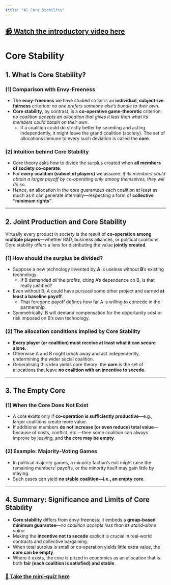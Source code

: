```yaml
---
title: "41_Core_Stability"
---
```


## [📹 Watch the introductory video here](https://wsdmoodle.waseda.jp/mod/quiz/view.php?id=5169779)
# Core Stability

## 1. What Is **Core Stability**?

### (1) Comparison with Envy‑Freeness  
- The **envy‑freeness** we have studied so far is an **individual, subject‑ive fairness** criterion: *no one prefers someone else’s bundle to their own*.  
- **Core stability**, by contrast, is a **co‑operative game‑theoretic** criterion: *no coalition accepts an allocation that gives it less than what its members could obtain on their own*.  
  - If a coalition could do strictly better by seceding and acting independently, it might leave the grand coalition (society). The set of allocations immune to every such deviation is called the **core**.

### (2) Intuition behind Core Stability  
- Core theory asks how to divide the surplus created when **all members of society co‑operate**.  
- For **every coalition (subset of players)** we assume: *if its members could obtain a larger payoff by co‑operating only among themselves, they will do so*.  
- Hence, an allocation in the core guarantees each coalition at least as much as it can generate internally—respecting a form of **collective “minimum rights”**.

---

## 2. Joint Production and Core Stability

Virtually every product in society is the result of **co‑operation among multiple players**—whether R&D, business alliances, or political coalitions. Core stability offers a lens for distributing the value **jointly created**.

### (1) How should the surplus be divided?  
- Suppose a new technology invented by **A** is useless without **B**’s existing technology.  
  - If B demanded *all* the profits, citing A’s dependence on B, is that really justified?  
- Even without B, A could have pursued some other project and earned **at least a baseline payoff**.  
  - That foregone payoff defines how far A is willing to concede in the partnership.  
- Symmetrically, B will demand compensation for the opportunity cost or risk imposed on B’s own technology.

### (2) The allocation conditions implied by Core Stability  
- **Every player (or coalition) must receive at least what it can secure alone.**  
- Otherwise A and B might break away and act independently, undermining the wider social coalition.  
- Generalising this idea yields core theory: the **core** is the set of allocations that leave **no coalition with an incentive to secede**.

---

## 3. The **Empty Core**

### (1) When the Core Does Not Exist  
- A core exists only if **co‑operation is sufficiently productive**—e.g., larger coalitions create more value.  
- If additional members **do not increase (or even reduce) total value**—because of costs, conflict, etc.—then some coalition can always improve by leaving, and **the core may be empty**.

### (2) Example: Majority‑Voting Games  
- In political majority games, a minority faction’s exit might raise the remaining members’ payoffs, or the minority itself may gain little by staying.  
- Such cases can yield **no stable coalition—i.e., an empty core**.

---

## 4. Summary: Significance and Limits of Core Stability  

- **Core stability** differs from envy‑freeness: it embeds a **group‑based minimum guarantee**—*no coalition accepts less than its stand‑alone value*.  
- Making the **incentive not to secede** explicit is crucial in real‑world contracts and collective bargaining.  
- When total surplus is small or co‑operation yields little extra value, the **core can be empty**.  
- Where it exists, the core is prized in economics as an allocation that is both **fair (each coalition is satisfied) and stable**.


### [📝 Take the mini-quiz here](https://wsdmoodle.waseda.jp/mod/quiz/view.php?id=5169779)

